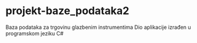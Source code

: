 # projekt-baze_podataka2
Baza podataka za trgovinu glazbenim instrumentima
Dio aplikacije izrađen u programskom jeziku C# 
